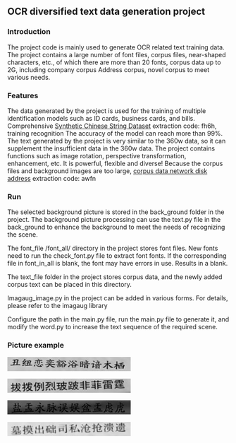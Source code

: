 ## OCR diversified text data generation project

### Introduction

The project code is mainly used to generate OCR related text training data. The project contains a large number of font files, corpus files, near-shaped characters, etc., of which there are more than 20 fonts, corpus data up to 2G, including company corpus Address corpus, novel corpus to meet various needs.

### Features

The data generated by the project is used for the training of multiple identification models such as ID cards, business cards, and bills. Comprehensive [Synthetic Chinese String Dataset](https://pan.baidu.com/s/1xsuoTC711yD4s7Sp15Az0Q) extraction code: fh6h, training recognition The accuracy of the model can reach more than 99%. The text generated by the project is very similar to the 360w data, so it can supplement the insufficient data in the 360w data. The project contains functions such as image rotation, perspective transformation, enhancement, etc. It is powerful, flexible and diverse! Because the corpus files and background images are too large, [corpus data network disk address](https://pan.baidu.com/s/1UE1-1LtF63satb9-ORT6Kw) extraction code: awfn


### Run

The selected background picture is stored in the back_ground folder in the project. The background picture processing can use the text.py file in the back_ground to enhance the background to meet the needs of recognizing the scene.

The font_file /font_all/ directory in the project stores font files. New fonts need to run the check_font.py file to extract font fonts. If the corresponding file in font_in_all is blank, the font may have errors in use. Results in a blank.

The text_file folder in the project stores corpus data, and the newly added corpus text can be placed in this directory.

Imagaug_image.py in the project can be added in various forms. For details, please refer to the imagaug library

Configure the path in the main.py file, run the main.py file to generate it, and modify the word.py to increase the text sequence of the required scene.


### Picture example
![Image text](https://github.com/CodeAchieveDream/ocr_generate_text_data/blob/master/show/0.jpg)

![Image text](https://github.com/CodeAchieveDream/ocr_generate_text_data/blob/master/show/7.jpg)

![Image text](https://github.com/CodeAchieveDream/ocr_generate_text_data/blob/master/show/5.jpg)

![Image text](https://github.com/CodeAchieveDream/ocr_generate_text_data/blob/master/show/4.jpg)


